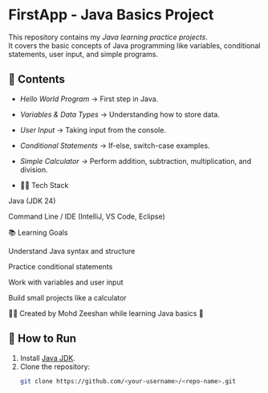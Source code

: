 # FirstApp - Java Basics Project

This repository contains my *Java learning practice projects*.  
It covers the basic concepts of Java programming like variables, conditional statements, user input, and simple programs.

## 📂 Contents
- *Hello World Program* → First step in Java.
- *Variables & Data Types* → Understanding how to store data.
- *User Input* → Taking input from the console.
- *Conditional Statements* → If-else, switch-case examples.
- *Simple Calculator* → Perform addition, subtraction, multiplication, and division.

- 🧑‍💻 Tech Stack

Java (JDK 24)

Command Line / IDE (IntelliJ, VS Code, Eclipse)


📚 Learning Goals

Understand Java syntax and structure

Practice conditional statements

Work with variables and user input

Build small projects like a calculator


👨‍🎓 Created by Mohd Zeeshan while learning Java basics 🚀

## 🚀 How to Run
1. Install [Java JDK](https://www.oracle.com/java/technologies/javase-downloads.html).
2. Clone the repository:
   ```bash
   git clone https://github.com/<your-username>/<repo-name>.git
